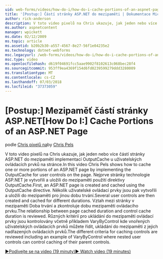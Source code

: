 ```yaml
---
uid: web-forms/videos/how-do-i/how-do-i-cache-portions-of-an-aspnet-page
title: '[Postup:] Částí stránky ASP.NET do mezipaměti | Dokumentace Microsoftu'
author: rick-anderson
description: V toto video pixelů na Chris ukazuje, jak jeden nebo více částí stránky ASP.NET do mezipaměti implementací OutputCache u uživatelských ovládacích prvků na stránce. Nejprve je potřeba...
ms.author: aspnetcontent
manager: wpickett
ms.date: 02/12/2009
ms.topic: article
ms.assetid: b20b2b30-a557-4567-8e27-56f1e04235e2
ms.technology: dotnet-webforms
msc.legacyurl: /web-forms/videos/how-do-i/how-do-i-cache-portions-of-an-aspnet-page
msc.type: video
ms.openlocfilehash: d619f04691fcc5aae9902f8102613c068bec28f4
ms.sourcegitcommit: 953ff9ea4369f154d6fd0239599279ddd3280009
ms.translationtype: MT
ms.contentlocale: cs-CZ
ms.lasthandoff: 07/03/2018
ms.locfileid: "37373059"
---
```

<a name="how-do-i-cache-portions-of-an-aspnet-page"></a><span data-ttu-id="d4c39-104">[Postup:] Mezipaměť částí stránky ASP.NET</span><span class="sxs-lookup"><span data-stu-id="d4c39-104">[How Do I:] Cache Portions of an ASP.NET Page</span></span>
====================
<span data-ttu-id="d4c39-105">podle [Chris pixelů na](https://twitter.com/chrispels)</span><span class="sxs-lookup"><span data-stu-id="d4c39-105">by [Chris Pels](https://twitter.com/chrispels)</span></span>

<span data-ttu-id="d4c39-106">V toto video pixelů na Chris ukazuje, jak jeden nebo více částí stránky ASP.NET do mezipaměti implementací OutputCache u uživatelských ovládacích prvků na stránce.</span><span class="sxs-lookup"><span data-stu-id="d4c39-106">In this video Chris Pels shows how to cache one or more portions of an ASP.NET page by implementing the OutputCache for user controls on the page.</span></span> <span data-ttu-id="d4c39-107">Nejprve stránky technologie ASP.NET je vytvořili a uložili do mezipaměti použití direktivy OutputCache.</span><span class="sxs-lookup"><span data-stu-id="d4c39-107">First, an ASP.NET page is created and cached using the OutputCache directive.</span></span> <span data-ttu-id="d4c39-108">Několik uživatelské ovládací prvky jsou pak vytvořili a uložili do mezipaměti pro jinou dobu trvání.</span><span class="sxs-lookup"><span data-stu-id="d4c39-108">Several user controls are then created and cached for different durations.</span></span> <span data-ttu-id="d4c39-109">Vztah mezi stránky v mezipaměti Doba trvání a zkontroluje dobu mezipaměti ovládacího prvku.</span><span class="sxs-lookup"><span data-stu-id="d4c39-109">The relationship between page cached duration and control cache duration is reviewed.</span></span> <span data-ttu-id="d4c39-110">Různých kritérií pro ukládání do mezipaměti ovládací prvky jsou kontrolovány včetně příkladem VaryByControl kde vnořených uživatelských ovládacích prvků můžete řídit, ukládání do mezipaměti z jejich nadřazených ovládacích prvků.</span><span class="sxs-lookup"><span data-stu-id="d4c39-110">The different criteria for caching controls are reviewed including an example of VaryByControl where nested user controls can control caching of their parent controls.</span></span>

[<span data-ttu-id="d4c39-111">&#9654;Podívejte se na video (19 minuty)</span><span class="sxs-lookup"><span data-stu-id="d4c39-111">&#9654; Watch video (19 minutes)</span></span>](https://channel9.msdn.com/Blogs/ASP-NET-Site-Videos/how-do-i-cache-portions-of-an-aspnet-page)
